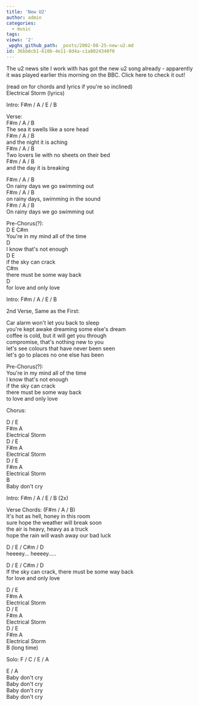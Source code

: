 ```yaml
---
title: 'New U2'
author: admin
categories:
  - music
tags: 
views: '2'
_wpghs_github_path: _posts/2002-08-25-new-u2.md
id: 36bb8cb1-610b-4e11-8d4a-c1a8024340f0
---
```

<p>The u2 news site I work with has got the new u2 song already - apparently it was played earlier this morning on the BBC. Click here to check it out!</p>
<p>(read on for chords and lyrics if you're so inclined)<br />
Electrical Storm (lyrics)</p>
<p>Intro: F#m / A / E / B</p>
<p>Verse:<br />
F#m / A / B<br />
The sea it swells like a sore head<br />
F#m / A / B<br />
and the night it is aching<br />
F#m / A / B<br />
Two lovers lie with no sheets on their bed<br />
F#m / A / B<br />
and the day it is breaking</p>
<p>F#m / A / B<br />
On rainy days we go swimming out<br />
F#m / A / B<br />
on rainy days, swimming in the sound<br />
F#m / A / B<br />
On rainy days we go swimming out</p>
<p>Pre-Chorus(?):<br />
D E C#m<br />
You're in my mind all of the time<br />
D<br />
I know that's not enough<br />
D E<br />
if the sky can crack<br />
C#m<br />
there must be some way back<br />
D<br />
for love and only love</p>
<p>Intro: F#m / A / E / B</p>
<p>2nd Verse, Same as the First:</p>
<p>Car alarm won't let you back to sleep<br />
you're kept awake dreaming some else's dream<br />
coffee is cold, but it will get you through<br />
compromise, that's nothing new to you<br />
let's see colours that have never been seen<br />
let's go to places no one else has been</p>
<p>Pre-Chorus(?):<br />
You're in my mind all of the time<br />
I know that's not enough<br />
if the sky can crack<br />
there must be some way back<br />
to love and only love</p>
<p>Chorus:</p>
<p>D / E<br />
F#m A<br />
Electrical Storm<br />
D / E<br />
F#m A<br />
Electrical Storm<br />
D / E<br />
F#m A<br />
Electrical Storm<br />
B<br />
Baby don't cry</p>
<p>Intro: F#m / A / E / B (2x)</p>
<p>Verse Chords: (F#m / A / B)<br />
It's hot as hell, honey in this room<br />
sure hope the weather will break soon<br />
the air is heavy, heavy as a truck<br />
hope the rain will wash away our bad luck</p>
<p>D / E / C#m / D<br />
heeeey... heeeey.....</p>
<p>D / E / C#m / D<br />
If the sky can crack, there must be some way back<br />
for love and only love</p>
<p>D / E<br />
F#m A<br />
Electrical Storm<br />
D / E<br />
F#m A<br />
Electrical Storm<br />
D / E<br />
F#m A<br />
Electrical Storm<br />
B (long time)</p>
<p>Solo: F / C / E / A</p>
<p>E / A<br />
Baby don't cry<br />
Baby don't cry<br />
Baby don't cry<br />
Baby don't cry</p>

